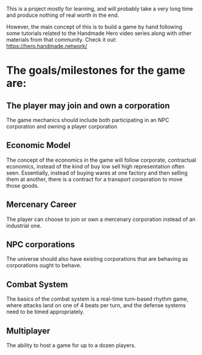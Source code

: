 This is a project mostly for learning, and will probably take a very long time
and produce nothing of real worth in the end.

However, the main concept of this is to build a game by hand following some
tutorials related to the Handmade Hero video series along with other materials
from that community. Check it out: https://hero.handmade.network/

# The goals/milestones for the game are:

## The player may join and own a corporation

The game mechanics should include both participating in an NPC corporation and
owning a player corporation

## Economic Model

The concept of the economics in the game will follow corporate, contractual
economics, instead of the kind of buy low sell high representation often seen.
Essentially, instead of buying wares at one factory and then selling them at
another, there is a contract for a transport corporation to move those goods.

## Mercenary Career

The player can choose to join or own a mercenary corporation instead of an
industrial one.

## NPC corporations

The universe should also have existing corporations that are behaving as
corporations ought to behave.

## Combat System

The basics of the combat system is a real-time turn-based rhythm game, where
attacks land on one of 4 beats per turn, and the defense systems need to be
timed appropriately.

## Multiplayer

The ability to host a game for up to a dozen players.
